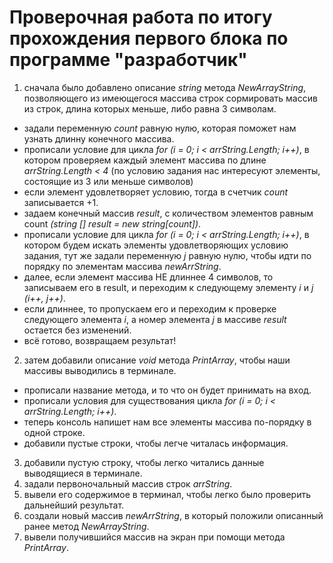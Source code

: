 # Проверочная работа по итогу прохождения первого блока по программе "разработчик"
1. сначала было добавлено описание *string* метода  *NewArrayString*, позволяющего из имеющегося массива строк сормировать массив из строк, длина которых меньше, либо равна 3 символам.
* задали переменную *count* равную нулю, которая поможет нам узнать длинну конечного массива.
* прописали условие для цикла *for* *(i = 0; i < arrString.Length; i++)*, в котором проверяем каждый элемент массива по длине *arrString.Length < 4* (по условию задания нас интересуют элементы, состоящие из 3 или меньше символов)
* если элемент удовлетворяет условию, тогда в счетчик *count* записывается +1.
* задаем конечный массив *result*, с количеством элементов равным count *(string [] result = new string[count])*.
* прописали условие для цикла *for* *(i = 0; i < arrString.Length; i++)*, в котором будем искать элементы удовлетворяющих условию задания, тут же задали переменную *j* равную нулю, чтобы идти по порядку по элементам массива *newArrString*.
* далее, если элемент массива НЕ длиннее 4 символов, то записываем его в result, и переходим к следующему элементу *i* и *j* *(i++, j++)*.
* если длиннее, то пропускаем его и переходим к проверке следующего элемента *i*, а номер элемента *j* в массиве *result* остается без изменений.
* всё готово, возвращаем результат!
2. затем добавили описание *void* метода *PrintArray*, чтобы наши массивы выводились в терминале.
* прописали название метода, и то что он будет принимать на вход.
* прописали условия для существования цикла *for* *(i = 0; i < arrString.Length; i++)*.
* теперь консоль напишет нам все элементы массива по-порядку в одной строке.
* добавили пустые строки, чтобы легче читалась информация.
3. добавили пустую строку, чтобы легко читались данные выводящиеся в терминале.
4. задали первоночальный массив строк *arrString*.
5. вывели его содержимое в терминал, чтобы легко было проверить дальнейший результат.
6. создали новый массив *newArrString*, в который положили описанный ранее метод *NewArrayString*.
7. вывели получившийся массив на экран при помощи метода *PrintArray*.